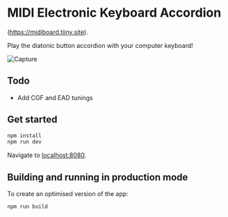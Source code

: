 # MIDI Electronic Keyboard Accordion
(https://midiboard.tiiny.site). 

Play the diatonic button accordion with your computer keyboard!

![Capture](https://github.com/Abhijrathod/Midi-Piano/assets/54209169/2824ad10-1f1d-4ccd-b784-a65d6c7c6e05)

## Todo

- Add CGF and EAD tunings

## Get started

```bash
npm install
npm run dev
```

Navigate to [localhost:8080](http://localhost:8080).

## Building and running in production mode

To create an optimised version of the app:

```bash
npm run build
```
